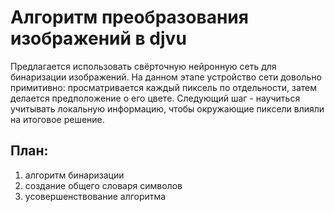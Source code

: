 # Алгоритм преобразования изображений в djvu

Предлагается использовать свёрточную нейронную сеть для бинаризации изображений. На данном этапе устройство сети довольно примитивно: просматривается каждый пиксель по отдельности, затем делается предположение о его цвете. Следующий шаг - научиться учитывать локальную информацию, чтобы окружающие пиксели влияли на итоговое решение.

## План:

1. алгоритм бинаризации
2. создание общего словаря символов
3. усовершенствование алгоритма